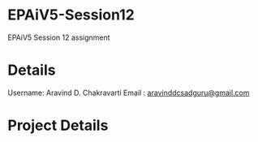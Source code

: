 # EPAiV5-Session12
EPAiV5 Session 12 assignment

# Details
Username: Aravind D. Chakravarti
Email : aravinddcsadguru@gmail.com

# Project Details

